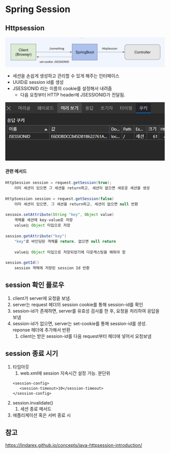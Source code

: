 # Spring Session

## Httpsession

![httpsession](../../Images/Java/Httpsession.png)

- 세션을 손쉽게 생성하고 관리할 수 있게 해주는 인터페이스
- UUID로 session id를 생성
- JSESSIONID 라는 이름의 cookie를 설정해서 내려줌
  - 다음 요청부터 HTTP header에 JSESSIONID가 전달됨.

![jsessionid](../../Images/Spring/JsessionID.png)

#### 관련 메서드

```java
HttpSession session = request.getSession(true);
    이미 세션이 있으면 그 세션을 return하고, 세션이 없으면 새로운 세션을 생성

HttpSsession session = request.getSession(false)
    이미 세션이 있으면, 그 세션을 return하고, 세션이 없으면 null 반환

sessoin.setAttribute(String "key", Object value)
    객체를 세션에 key-value로 저장
    value는 Object 타입으로 저장

session.getAttribute("key")
    "key"로 바인딩된 객체를 return. 없으면 null return

    value는 Object 타입으로 저장되었기에 다운캐스팅을 해줘야 함

session.getId()
    session 객체에 저장된 session Id 반환
```

## session 확인 플로우

1. client가 server에 요청을 보냄.
2. server는 request 헤더의 session cookie를 통해 session-id를 확인
3. session-id가 존재하면, server를 유효성 검사를 한 후, 요청을 처리하여 응답을 보냄
4. session-id가 없으면, server는 set-cookie를 통해 session-id를 생성. reponse 헤더에 추가해서 반환
   1. client는 받은 session-id를 다음 request부터 헤더에 넣어서 요청보냄

## session 종료 시기
1. 타임아웃
   1. web.xml에 session 지속시간 설정 가능. 분단위
    ```
    <session-config>
       <session-timeout>10</session-timeout>
    </session-config>
    ```
2. session.invalidate()
   1. 세션 종료 메서드
3. 애플리케이션 혹은 서버 종료 시

## 참고 

https://lindarex.github.io/concepts/java-httpsession-introduction/
